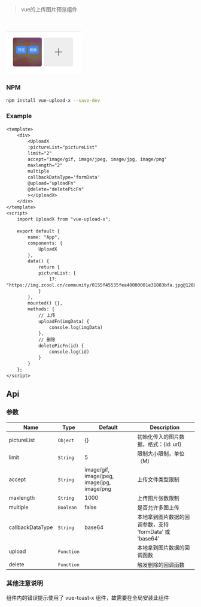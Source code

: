 > vue的上传图片预览组件

<br/><br/>
<img src="https://raw.githubusercontent.com/misterxu1567/img-static/master/upload.png" alt="上传图片预览组件预览" width="200">

### NPM

``` bash
npm install vue-upload-x --save-dev
```
### Example

```
<template>
    <div>
        <UploadX
        :pictureList="pictureList"
        limit="2"
        accept="image/gif, image/jpeg, image/jpg, image/png"
        maxlength="2"
        multiple
        callbackDataType='formData'
        @upload="uploadFn"
        @delete="deletePicFn"
        ></UploadX>
    </div>
</template>
<script>
    import UploadX from "vue-upload-x";

    export default {
        name: "App",
        components: {
            UploadX
        },
        data() {
            return {
            pictureList: {
                17: "https://img.zcool.cn/community/0155f45535fea40000001e31083bfa.jpg@1280w_1l_2o_100sh.jpg"
            }
        },
        mounted() {},
        methods: {
            // 上传
            uploadFn(imgData) {
                console.log(imgData)
            },
            // 删除
            deletePicFn(id) {
                console.log(id)
            }
        }
    };
</script>
```

## Api
### 参数
| Name                 | Type      | Default      | Description                                                        |
|----------------------|-----------|--------------|--------------------------------------------------------------------|
| pictureList          | `Object`  | {}           | 初始化传入的图片数据，格式：{id: url}         |
| limit                | `String`  | 5            | 限制大小限制，单位（M）  |
| accept               | `String`  | image/gif, image/jpeg, image/jpg, image/png   | 上传文件类型限制             |
| maxlength            | `String`  | 1000         | 上传图片张数限制             |
| multiple             | `Boolean` | false        | 是否允许多图上传             |
| callbackDataType     | `String`  | base64       | 本地拿到图片数据的回调参数，支持 'formData' 或 'base64'             |
| upload               | `Function`|              | 本地拿到图片数据的回调函数             |
| delete               | `Function`|              | 触发删除的回调函数             |

### 其他注意说明

组件内的错误提示使用了 vue-toast-x 组件，故需要在全局安装此组件
